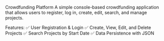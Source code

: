 Crowdfunding Platform
A simple console-based crowdfunding application that allows users to register, log in, create, edit, search, and manage projects.

Features:
✅ User Registration & Login
✅ Create, View, Edit, and Delete Projects
✅ Search Projects by Start Date
✅ Data Persistence with JSON
